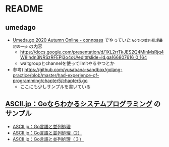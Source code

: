 # README

## umedago

- [Umeda.go 2020 Autumn Online - connpass](https://umedago.connpass.com/event/193373/) でやっていた `Goでの並列処理最初の一歩` の内容
  - https://docs.google.com/presentation/d/1XL2rrTkJES2Q4MinMsRjq4W8Ihdn3NRSzRFEPj3o4oU/edit#slide=id.ga166807616_0_164
  - waitgroupとchannelを使ってlimitやるやつとか
- 参考) https://github.com/yusabana-sandbox/golang-practice/blob/master/had-experience-of-programming/chapter5/chapter5.go
  - ここにも少しサンプルを書いている

## [ASCII.jp：Goならわかるシステムプログラミング](https://ascii.jp/serialarticles/1235262/) のサンプル
  - [ASCII.jp：Go言語と並列処理](https://ascii.jp/elem/000/001/475/1475360/)
  - [ASCII.jp：Go言語と並列処理（2）](https://ascii.jp/elem/000/001/480/1480872/)
  - [ASCII.jp：Go言語と並列処理（３）](https://ascii.jp/elem/000/001/486/1486902/)
